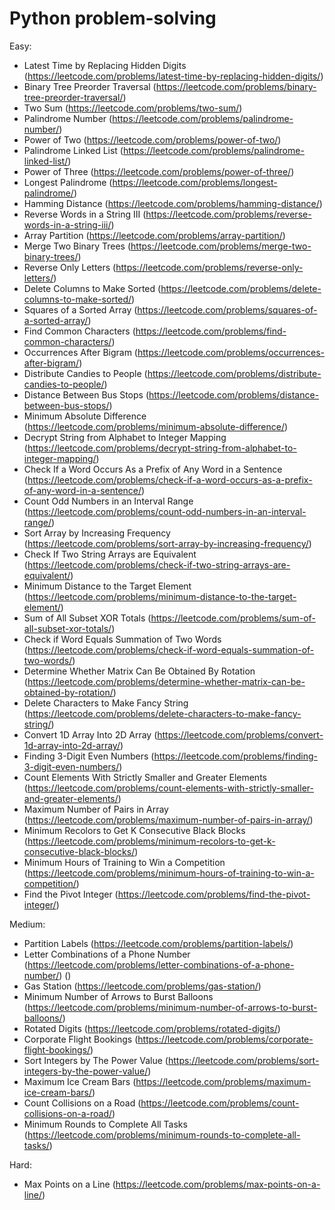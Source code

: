 # Python problem-solving

Easy:
- Latest Time by Replacing Hidden Digits (https://leetcode.com/problems/latest-time-by-replacing-hidden-digits/)
- Binary Tree Preorder Traversal (https://leetcode.com/problems/binary-tree-preorder-traversal/)
- Two Sum (https://leetcode.com/problems/two-sum/)
- Palindrome Number (https://leetcode.com/problems/palindrome-number/)
- Power of Two (https://leetcode.com/problems/power-of-two/)
- Palindrome Linked List (https://leetcode.com/problems/palindrome-linked-list/)
- Power of Three (https://leetcode.com/problems/power-of-three/)
- Longest Palindrome (https://leetcode.com/problems/longest-palindrome/)
- Hamming Distance (https://leetcode.com/problems/hamming-distance/)
- Reverse Words in a String III (https://leetcode.com/problems/reverse-words-in-a-string-iii/)
- Array Partition (https://leetcode.com/problems/array-partition/)
- Merge Two Binary Trees (https://leetcode.com/problems/merge-two-binary-trees/)
- Reverse Only Letters (https://leetcode.com/problems/reverse-only-letters/)
- Delete Columns to Make Sorted (https://leetcode.com/problems/delete-columns-to-make-sorted/)
- Squares of a Sorted Array (https://leetcode.com/problems/squares-of-a-sorted-array/)
- Find Common Characters (https://leetcode.com/problems/find-common-characters/)
- Occurrences After Bigram (https://leetcode.com/problems/occurrences-after-bigram/)
- Distribute Candies to People (https://leetcode.com/problems/distribute-candies-to-people/)
- Distance Between Bus Stops (https://leetcode.com/problems/distance-between-bus-stops/)
- Minimum Absolute Difference (https://leetcode.com/problems/minimum-absolute-difference/)
- Decrypt String from Alphabet to Integer Mapping (https://leetcode.com/problems/decrypt-string-from-alphabet-to-integer-mapping/)
- Check If a Word Occurs As a Prefix of Any Word in a Sentence (https://leetcode.com/problems/check-if-a-word-occurs-as-a-prefix-of-any-word-in-a-sentence/)
- Count Odd Numbers in an Interval Range (https://leetcode.com/problems/count-odd-numbers-in-an-interval-range/)
- Sort Array by Increasing Frequency (https://leetcode.com/problems/sort-array-by-increasing-frequency/)
- Check If Two String Arrays are Equivalent (https://leetcode.com/problems/check-if-two-string-arrays-are-equivalent/)
- Minimum Distance to the Target Element (https://leetcode.com/problems/minimum-distance-to-the-target-element/)
- Sum of All Subset XOR Totals (https://leetcode.com/problems/sum-of-all-subset-xor-totals/)
- Check if Word Equals Summation of Two Words (https://leetcode.com/problems/check-if-word-equals-summation-of-two-words/)
- Determine Whether Matrix Can Be Obtained By Rotation (https://leetcode.com/problems/determine-whether-matrix-can-be-obtained-by-rotation/)
- Delete Characters to Make Fancy String (https://leetcode.com/problems/delete-characters-to-make-fancy-string/)
- Convert 1D Array Into 2D Array (https://leetcode.com/problems/convert-1d-array-into-2d-array/)
- Finding 3-Digit Even Numbers (https://leetcode.com/problems/finding-3-digit-even-numbers/)
- Count Elements With Strictly Smaller and Greater Elements (https://leetcode.com/problems/count-elements-with-strictly-smaller-and-greater-elements/)
- Maximum Number of Pairs in Array (https://leetcode.com/problems/maximum-number-of-pairs-in-array/)
- Minimum Recolors to Get K Consecutive Black Blocks (https://leetcode.com/problems/minimum-recolors-to-get-k-consecutive-black-blocks/)
- Minimum Hours of Training to Win a Competition (https://leetcode.com/problems/minimum-hours-of-training-to-win-a-competition/)
- Find the Pivot Integer (https://leetcode.com/problems/find-the-pivot-integer/)

Medium:
- Partition Labels (https://leetcode.com/problems/partition-labels/)
- Letter Combinations of a Phone Number (https://leetcode.com/problems/letter-combinations-of-a-phone-number/) ()
- Gas Station (https://leetcode.com/problems/gas-station/)
- Minimum Number of Arrows to Burst Balloons (https://leetcode.com/problems/minimum-number-of-arrows-to-burst-balloons/)
- Rotated Digits (https://leetcode.com/problems/rotated-digits/)
- Corporate Flight Bookings (https://leetcode.com/problems/corporate-flight-bookings/)
- Sort Integers by The Power Value (https://leetcode.com/problems/sort-integers-by-the-power-value/)
- Maximum Ice Cream Bars (https://leetcode.com/problems/maximum-ice-cream-bars/)
- Count Collisions on a Road (https://leetcode.com/problems/count-collisions-on-a-road/)
- Minimum Rounds to Complete All Tasks (https://leetcode.com/problems/minimum-rounds-to-complete-all-tasks/)

Hard:
- Max Points on a Line (https://leetcode.com/problems/max-points-on-a-line/)
